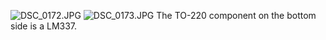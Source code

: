 ![DSC_0172.JPG](DSC_0172.JPG)
![DSC_0173.JPG](DSC_0173.JPG)
The TO-220 component on the bottom side is a LM337.
